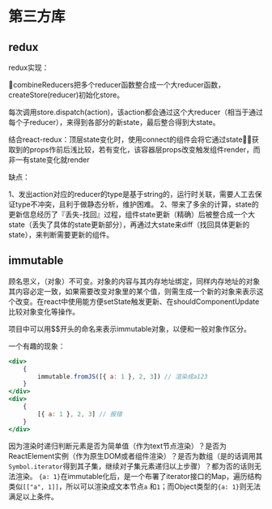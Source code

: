 # 第三方库

## redux

redux实现：

combineReducers把多个reducer函数整合成一个大reducer函数，createStore(reducer)初始化store。

每次调用store.dispatch(action)，该action都会通过这个大reducer（相当于通过每个子reducer），来得到各部分的新state，最后整合得到大state。

结合react-redux：顶层state变化时，使用connect的组件会将它通过state获取到的props作前后浅比较，若有变化，该容器层props改变触发组件render，而非一有state变化就render

缺点：

1、发出action对应的reducer的type是基于string的，运行时关联，需要人工去保证type不冲突，且利于做静态分析，维护困难。
2、带来了多余的计算，state的更新信息经历了『丢失-找回』过程，组件state更新（精确）后被整合成一个大state（丢失了具体的state更新部分），再通过大state来diff（找回具体更新的state），来判断需要更新的组件。

## immutable

顾名思义，（对象）不可变。对象的内容与其内存地址绑定，同样内存地址的对象其内容必定一致，如果需要改变对象里的某个值，则需生成一个新的对象来表示这个改变。在react中使用能方便setState触发更新、在shouldComponentUpdate比较对象变化等操作。

项目中可以用$$开头的命名来表示immutable对象，以便和一般对象作区分。

一个有趣的现象：

```jsx
<div>
	{
		immutable.fromJS([{ a: 1 }, 2, 3]) // 渲染成a123
	}
</div>
<div>
	{
		[{ a: 1 }, 2, 3] // 报错
	}
</div>
```

因为渲染时递归判断元素是否为简单值（作为text节点渲染）？是否为ReactElement实例（作为原生DOM或者组件渲染）？是否为数组（是的话调用其`Symbol.iterator`得到其子集，继续对子集元素递归以上步骤）？都为否的话则无法渲染。
`{a: 1}`在immutable化后，是一个布署了iterator接口的Map，遍历结构类似`[["a", 1]]`，所以可以渲染成文本节点`a` 和`1`；而Object类型的`{a: 1}`则无法满足以上条件。